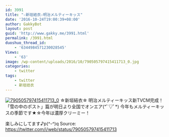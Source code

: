 ```yaml
---
id: 3991
title: "☆新垣結衣☆明治メルティーキッス"
date: '2016-10-24T19:00:39+08:00'
author: GakkyBot
layout: post
guid: 'http://www.gakky.me/3991.html'
permalink: /3991.html
duoshuo_thread_id:
    - '6344984571230028545'
Views:
    - '63'
image: /wp-content/uploads/2016/10/790505797415411713_0.jpg
categories:
    - twitter
tags:
    - twitter
    - 新垣结衣
---
```


[![790505797415411713_0](http://www.yui-aragaki.org/wp-content/uploads/2016/10/790505797415411713_0.jpg)](http://www.yui-aragaki.org/wp-content/uploads/2016/10/790505797415411713_0.jpg)
☆新垣結衣☆
明治メルティーキッス新TVCM完成！
「雪の中のポスト」篇が明日より全国でオンエア(\*ﾟ▽ﾟ\*)
今年もメルティーキッスの季節です★☆今年は濃厚クリーミー！

楽しみにしてます♪p(^-^)q
Source: <https://twitter.com/i/web/status/790505797415411713>
